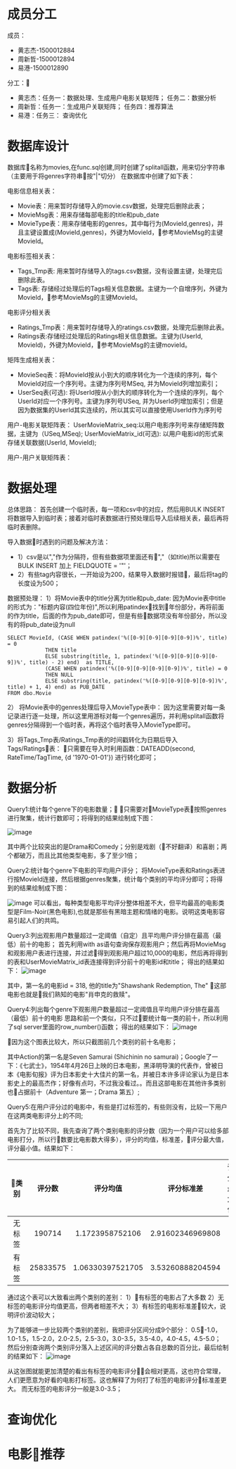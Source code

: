 
# 成员分工
成员：
* 黄志杰-1500012884
* 周新哲-1500012894
* 易港-1500012890

分工：
* 黄志杰：任务一：数据处理、生成用户电影关联矩阵； 任务二：数据分析
* 周新哲：任务一：生成用户关联矩阵； 任务四：推荐算法
* 易港：任务三： 查询优化
# 数据库设计
数据库名称为movies,在func.sql创建,同时创建了splitall函数，用来切分字符串（主要用于将genres字符串按"|"切分）
在数据库中创建了如下表：

电影信息相关表：

* Movie表：用来暂时存储导入的movie.csv数据，处理完后删除此表；
* MovieMsg表：用来存储每部电影的title和pub_date
* MovieType表：用来存储电影的genres，其中每行为(MovieId,genres)，并且主键设置成(MovieId,genres)，外键为MovieId，参考MovieMsg的主键MovieId。

电影标签相关表：
* Tags_Tmp表: 用来暂时存储导入的tags.csv数据，没有设置主键，处理完后删除此表。
* Tags表: 存储经过处理后的Tags相关信息数据。主键为一个自增序列，外键为MovieId，参考MovieMsg的主键MovieId。

电影评分相关表
* Ratings_Tmp表：用来暂时存储导入的ratings.csv数据，处理完后删除此表。
* Ratings表:存储经过处理后的Ratings相关信息数据。主键为(UserId, MovieId)，外键为MovieId，参考MovieMsg的主键movieId。

矩阵生成相关表：
* MovieSeq表：将MovieId按从小到大的顺序转化为一个连续的序列，每个MovieId对应一个序列号。主键为序列号MSeq, 并为MovieId列增加索引；
* UserSeq表(可选): 将UserId按从小到大的顺序转化为一个连续的序列，每个UserId对应一个序列号。主键为序列号USeq, 并为UserId列增加索引；但是因为数据集的UserId其实连续的，所以其实可以直接使用UserId作为序列号

用户-电影关联矩阵表：
UserMovieMatrix_seq:以用户电影序列号来存储矩阵数据，主键为（USeq,MSeq);
UserMovieMatrix_id(可选): 以用户电影id的形式来存储关联数据(UserId, MovieId);

用户-用户关联矩阵表：

# 数据处理
总体思路：
首先创建一个临时表，每一项和csv中的对应，然后用BULK INSERT将数据导入到临时表；接着对临时表数据进行预处理后导入后续相关表，最后再将临时表删除。

导入数据时遇到的问题及解决方法：
* 1）csv是以","作为分隔符，但有些数据项里面还有","（如title)所以需要在BULK INSERT 加上 FIELDQUOTE = '"'；
* 2）有些tag内容很长，一开始设为200，结果导入数据时报错，最后将tag的长度设为500；

数据预处理：
1）将Movie表中的title分离为title和pub_date:
因为Movie表中title的形式为："标题内容(四位年份)",所以利用patindex找到年份部分，再将前面的作为title，后面的作为pub_date即可，但是有些数据项没有年份部分，所以没有的将pub_date设为null

    SELECT MovieId, (CASE WHEN patindex('%([0-9][0-9][0-9][0-9])%', title) = 0
                THEN title
                ELSE substring(title, 1, patindex('%([0-9][0-9][0-9][0-9])%', title) - 2) end)  as TITLE,
                (CASE WHEN patindex('%([0-9][0-9][0-9][0-9])%', title) = 0
                THEN NULL
                ELSE substring(title, patindex('%([0-9][0-9][0-9][0-9])%', title) + 1, 4) end) as PUB_DATE
    FROM dbo.Movie

2） 将Movie表中的genres处理后导入MovieType表中：
因为这里需要对每一条记录进行逐一处理，所以这里用游标对每一个genres遍历，并利用splitall函数将genres分隔得到一个临时表，再将这个临时表导入MovieType即可。

3）将Tags_Tmp表/Ratings_Tmp表的时间戳转化为日期后导入Tags/Ratings表：
只需要在导入时利用函数：DATEADD(second, RateTime/TagTime, {d '1970-01-01'}) 进行转化即可；
# 数据分析
Query1:统计每个genre下的电影数量；
只需要对MovieType表按照genres进行聚集，统计行数即可；将得到的结果绘制成下图：

![image](query_result/query1.png)

其中两个比较突出的是Drama和Comedy；分别是戏剧（不好翻译）和喜剧；两个都破万，而且比其他类型电影，多了至少1倍；

Query2:统计每个genre下电影的平均用户评分；
将MovieType表和Ratings表进行按MovieId连接，然后根据genres聚集，统计每个类别的平均评分即可；将得到的结果绘制成下图：

![image](query_result/query2.png)
可以看出，每种类型电影平均评分整体相差不大，但平均最高的电影类型是Film-Noir(黑色电影),也就是那些有黑暗主题和情绪的电影。说明这类电影容易引起人们的共鸣。

Query3:列出观影用户数量超过一定阈值（自定）且平均用户评分排在最高（最低）前十的电影；
首先利用with as语句查询保存观影用户；然后再将MovieMsg和观影用户表进行连接，并过滤得到观影用户超过10,000的电影，然后再将得到的表和UserMovieMatrix_id表连接得到评分前十的电影id和title；
得出的结果如下：
![image](query_result/query3.png)

其中，第一名的电影id = 318, 他的title为"Shawshank Redemption, The" 这部电影也就是我们熟知的电影"肖申克的救赎"。

Query4:列出每个genre下观影用户数量超过一定阈值且平均用户评分排在最高（最低）前十的电影
思路和前一个类似，只不过要统计每一类的前十，所以利用了sql server里面的row_number()函数；
得出的结果如下：
![image](query_result/query4.png)

因为这个图表比较大，所以只截图前几个类别的前十名电影；

其中Action的第一名是Seven Samurai (Shichinin no samurai)；Google了一下：《七武士》，1954年4月26日上映的日本电影，黑泽明导演的代表作，曾被日本《电影旬报》评为日本影史十大佳片的第一名，并被日本许多评论家认为是日本影史上的最高杰作；好像有点叼，不过我没看过。。而且这部电影在其他许多类别也占据前十（Adventure 第一；Drama 第五）;

Query5:在用户评分过的电影中，有些是打过标签的，有些则没有，比较一下用户在这两类电影评分上的不同;

首先为了比较不同，我先查询了两个类别电影的评分数（因为一个用户可以给多部电影打分，所以行数要比电影数大得多），评分的均值，标准差，评分最大值，评分最小值。结果如下：

|类别|评分数|评分均值|评分标准差|评分最大值|评分最小值|
|:-:|:-:|:-:|:-:|:-:|:-:|
|无标签|190714|1.1723958752106|2.91602346969808|5|0.5|
|有标签|25833575|1.06330397521705|3.53260888204594|5|0.5|
通过这个表可以大致看出两个类别的差别：
1）有标签的电影占了大多数
2）无标签的电影评分均值更高，但两者相差不大；
3）有标签的电影标准差较大，说明评价波动较大；

为了能够进一步比较两个类别的差别，我把评分区间分成9个部分：
0.5-1.0，1.0-1.5，1.5-2.0，2.0-2.5，2.5-3.0，3.0-3.5，3.5-4.0，4.0-4.5，4.5-5.0；
然后分别查询两个类别评分落入上述区间的评分数占各自总数的百分比，最后绘制的结果如下：
![image](query_result/query5.jpg)

从这张图就能更加清楚的看出有标签的电影评分会相对更高，这也符合常理，人们更愿意为好看的电影打标签。这也解释了为何打了标签的电影评分标准差更大。
而无标签的电影评分一般是3.0-3.5；



# 查询优化

# 电影推荐